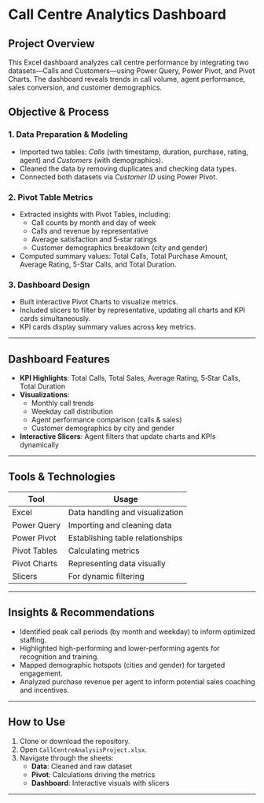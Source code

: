 # Call Centre Analytics Dashboard

## Project Overview  
This Excel dashboard analyzes call centre performance by integrating two datasets—Calls and Customers—using Power Query, 
Power Pivot, and Pivot Charts. The dashboard reveals trends in call volume, agent performance, sales conversion, and customer demographics.

## Objective & Process

### 1. Data Preparation & Modeling
- Imported two tables: *Calls* (with timestamp, duration, purchase, rating, agent) and *Customers* (with demographics).
- Cleaned the data by removing duplicates and checking data types.
- Connected both datasets via *Customer ID* using Power Pivot.

### 2. Pivot Table Metrics
- Extracted insights with Pivot Tables, including:
  - Call counts by month and day of week
  - Calls and revenue by representative
  - Average satisfaction and 5‑star ratings
  - Customer demographics breakdown (city and gender)
- Computed summary values: Total Calls, Total Purchase Amount, Average Rating, 5-Star Calls, and Total Duration.

### 3. Dashboard Design
- Built interactive Pivot Charts to visualize metrics.
- Included slicers to filter by representative, updating all charts and KPI cards simultaneously.
- KPI cards display summary values across key metrics.

---

## Dashboard Features
- **KPI Highlights**: Total Calls, Total Sales, Average Rating, 5‑Star Calls, Total Duration  
- **Visualizations**:
  - Monthly call trends
  - Weekday call distribution
  - Agent performance comparison (calls & sales)
  - Customer demographics by city and gender  
- **Interactive Slicers**: Agent filters that update charts and KPIs dynamically

---

## Tools & Technologies
| Tool             | Usage                           |
|------------------|------------------------------   |
| Excel            | Data handling and visualization |
| Power Query      | Importing and cleaning data     |
| Power Pivot      | Establishing table relationships|
| Pivot Tables     | Calculating metrics             |
| Pivot Charts     | Representing data visually      |
| Slicers          | For dynamic filtering           |

---

## Insights & Recommendations
- Identified peak call periods (by month and weekday) to inform optimized staffing.
- Highlighted high-performing and lower-performing agents for recognition and training.
- Mapped demographic hotspots (cities and gender) for targeted engagement.
- Analyzed purchase revenue per agent to inform potential sales coaching and incentives.

---

##  How to Use
1. Clone or download the repository.
2. Open `CallCentreAnalysisProject.xlsx`.
3. Navigate through the sheets:
   - **Data**: Cleaned and raw dataset
   - **Pivot**: Calculations driving the metrics
   - **Dashboard**: Interactive visuals with slicers

---




